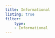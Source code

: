 ```yaml
---
title: Informational
listing: true
filter:
    type:
    - Informational
---
```


<!-- markdownlint-disable no-inline-html -->
<Listing/>

